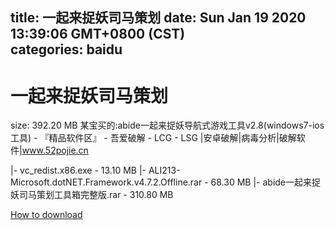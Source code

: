 
title: 一起来捉妖司马策划
date: Sun Jan 19 2020 13:39:06 GMT+0800 (CST)    
categories: baidu
---

# 一起来捉妖司马策划
size: 392.20 MB
 某宝买的:abide一起来捉妖导航式游戏工具v2.8(windows7-ios工具) - 『精品软件区』 - 吾爱破解 - LCG - LSG |安卓破解|病毒分析|破解软件|www.52pojie.cn
 
|- vc_redist.x86.exe - 13.10 MB
|- ALI213-Microsoft.dotNET.Framework.v4.7.2.Offline.rar - 68.30 MB
|- abide一起来捉妖司马策划工具箱完整版.rar - 310.80 MB

[How to download](https://bpcam.bemobtrk.com/go/2ceec3aa-1ca2-46d6-b9ff-aaa5c184517c?jno=227)